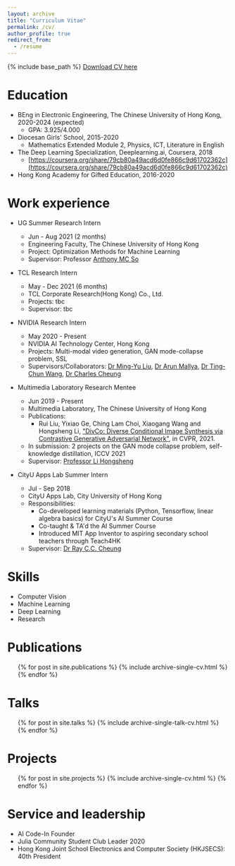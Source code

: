 ```yaml
---
layout: archive
title: "Curriculum Vitae"
permalink: /cv/
author_profile: true
redirect_from:
  - /resume
---
```


{% include base_path %}
[Download CV here](https://chinglamchoi.github.io/cchoi/files/Choi_Ching_Lam_CV_2021_05.pdf)  

Education
======
* BEng in Electronic Engineering, The Chinese University of Hong Kong, 2020-2024 (expected)
  * GPA: 3.925/4.000
* Diocesan Girls' School, 2015-2020
  * Mathematics Extended Module 2, Physics, ICT, Literature in English
* The Deep Learning Specialization, Deeplearning.ai, Coursera, 2018
  * [https://coursera.org/share/79cb80a49acd6d0fe866c9d61702362c](https://coursera.org/share/79cb80a49acd6d0fe866c9d61702362c)
* Hong Kong Academy for Gifted Education, 2016-2020

Work experience
======
* UG Summer Research Intern
  * Jun - Aug 2021 (2 months)
  * Engineering Faculty, The Chinese University of Hong Kong
  * Project: Optimization Methods for Machine Learning
  * Supervisor: Professor [Anthony MC So](https://www1.se.cuhk.edu.hk/~manchoso/)

* TCL Research Intern
  * May - Dec 2021 (6 months)
  * TCL Corporate Research(Hong Kong) Co., Ltd.
  * Projects: tbc
  * Supervisor: tbc

* NVIDIA Research Intern
  * May 2020 - Present
  * NVIDIA AI Technology Center, Hong Kong
  * Projects: Multi-modal video generation, GAN mode-collapse problem, SSL
  * Supervisors/Collaborators: [Dr Ming-Yu Liu](http://mingyuliu.net/), [Dr Arun Mallya](https://arunmallya.github.io/), [Dr Ting-Chun Wang](https://tcwang0509.github.io/), [Dr Charles Cheung](https://hk.linkedin.com/in/ka-chun-cheung-ph-d-40b12446)

* Multimedia Laboratory Research Mentee
  * Jun 2019 - Present
  * Multimedia Laboratory, The Chinese University of Hong Kong
  * Publications: 
    * Rui Liu, Yixiao Ge, Ching Lam Choi, Xiaogang Wang and Hongsheng Li, ["DivCo: Diverse Conditional Image Synthesis via Contrastive Generative Adversarial Network"](https://chinglamchoi.github.io/cchoi/files/divco.pdf), in CVPR, 2021.
  * In submission: 2 projects on the GAN mode collapse problem, self-knowledge distillation, ICCV 2021
  * Supervisor: [Professor Li Hongsheng](https://www.ee.cuhk.edu.hk/~hsli/)

* CityU Apps Lab Summer Intern
  * Jul - Sep 2018
  * CityU Apps Lab, City University of Hong Kong
  * Responsibilities: 
    * Co-developed learning materials (Python, Tensorflow, linear algebra basics) for CityU's AI Summer Course
    * Co-taught & TA'd the AI Summer Course
    * Introduced MIT App Inventor to aspiring secondary school teachers through Teach4HK
  * Supervisor: [Dr Ray C.C. Cheung](https://www.ee.cityu.edu.hk/~rcheung/About_Me.html)
  
Skills
======
* Computer Vision
* Machine Learning
* Deep Learning
* Research

Publications
======
  <ul>{% for post in site.publications %}
    {% include archive-single-cv.html %}
  {% endfor %}</ul>
  
Talks
======
  <ul>{% for post in site.talks %}
    {% include archive-single-talk-cv.html %}
  {% endfor %}</ul>

Projects
======
  <ul>{% for post in site.projects %}
    {% include archive-single-cv.html %}
  {% endfor %}</ul>
  
Service and leadership
======
* AI Code-In Founder
* Julia Community Student Club Leader 2020  
* Hong Kong Joint School Electronics and Computer Society (HKJSECS): 40th President 
